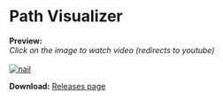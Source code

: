 # Path Visualizer

<strong>Preview:</strong><br>
<i>Click on the image to watch video (redirects to youtube)</i><br><br>
<a href="https://youtu.be/v2ZZdDEDObU" target="_blank">![nail](https://user-images.githubusercontent.com/74452129/124958302-740e9a00-e033-11eb-8740-6832cf9d86e3.png)
</a>

<strong>Download:</strong> <a href="https://github.com/alyanser/Graph-Algorithm-Visualizer/releases">Releases page</a><br><br>
